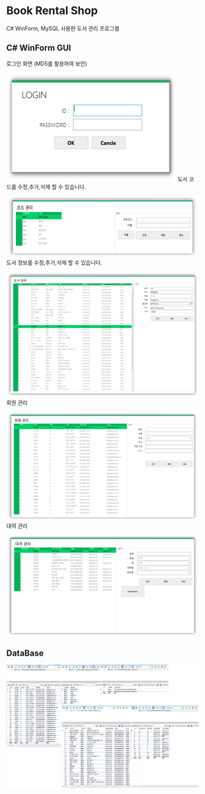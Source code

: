 # Book Rental Shop
C# WinForm, MySQL 사용한 도서 관리 프로그램


## C# WinForm GUI
로그인 화면 (MD5를 활용하여 보안)

![](/readmeFile/BookRentalShop_Login.png)
도서 코드를 수정,추가,삭제 할 수 있습니다.

![](/readmeFile/BookRentalShop_CodeManagement.png)
도서 정보를 수정,추가,삭제 할 수 있습니다.

![](/readmeFile/BookRentalShop_BookManagement.png)
회원 관리

![](/readmeFile/BookRentalShop_MemberManagement.png)
대여 관리

![](/readmeFile/BookRentalShop_RentalManagement.png)


## DataBase
![](/readmeFile/BookRentalShop_DB_Tables.png)
